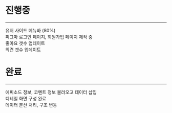 # 진행중
***

유저 사이드 메뉴바 (80%)  
피그마 로그인 페이지, 회원가입 페이지 제작 중  
좋아요 갯수 업데이트  
의견 갯수 업데이트  

# 완료
***

에피소드 정보, 코멘트 정보 불러오고 데이터 삽입  
디테일 화면 구성 완료  
데이터 분산 처리, 구조 변동  